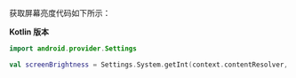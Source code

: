 获取屏幕亮度代码如下所示：

**Kotlin 版本**

```kotlin
import android.provider.Settings

val screenBrightness = Settings.System.getInt(context.contentResolver, Settings.System.SCREEN_BRIGHTNESS, -1)
```

